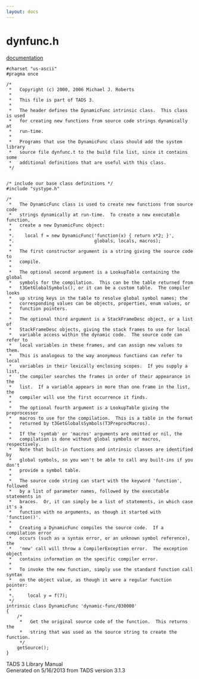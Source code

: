 ```yaml
---
layout: docs
---
```

# dynfunc.h

[documentation](../file/dynfunc.h.html)

    #charset "us-ascii"
    #pragma once

    /* 
     *   Copyright (c) 2000, 2006 Michael J. Roberts
     *   
     *   This file is part of TADS 3.
     *   
     *   The header defines the DynamicFunc intrinsic class.  This class is used
     *   for creating new functions from source code strings dynamically at
     *   run-time.
     *   
     *   Programs that use the DynamicFunc class should add the system library
     *   source file dynfunc.t to the build file list, since it contains some
     *   additional definitions that are useful with this class.  
     */


    /* include our base class definitions */
    #include "systype.h"

    /*
     *   The DynamicFunc class is used to create new functions from source code
     *   strings dynamically at run-time.  To create a new executable function,
     *   create a new DynamicFunc object:
     *   
     *.    local f = new DynamicFunc('function(x) { return x*2; }',
     *.                              globals, locals, macros);
     *   
     *   The first constructor argument is a string giving the source code to
     *   compile.
     *   
     *   The optional second argument is a LookupTable containing the global
     *   symbols for the compilation.  This can be the table returned from
     *   t3GetGlobalSymbols(), or it can be a custom table.  The compiler looks
     *   up string keys in the table to resolve global symbol names; the
     *   corresponding values can be objects, properties, enum values, or
     *   function pointers.
     *   
     *   The optional third argument is a StackFrameDesc object, or a list of
     *   StackFrameDesc objects, giving the stack frames to use for local
     *   variable access within the dynamic code.  The source code can refer to
     *   local variables in these frames, and can assign new values to them.
     *   This is analogous to the way anonymous functions can refer to local
     *   variables in their lexically enclosing scopes.  If you supply a list,
     *   the compiler searches the frames in order of their appearance in the
     *   list.  If a variable appears in more than one frame in the list, the
     *   compiler will use the first occurrence it finds. 
     *   
     *   The optional fourth argument is a LookupTable giving the preprocessor
     *   macros to use for the compilation.  This is a table in the format
     *   returned by t3GetGlobalsSymbols(T3PreprocMacros).
     *   
     *   If the 'symtab' or 'macros' arguments are omitted or nil, the
     *   compilation is done without global symbols or macros, respectively.
     *   Note that built-in functions and intrinsic classes are identified by
     *   global symbols, so you won't be able to call any built-ins if you don't
     *   provide a symbol table.
     *   
     *   The source code string can start with the keyword 'function', followed
     *   by a list of parameter names, followed by the executable statements in
     *   braces.  Or, it can simply be a list of statements, in which case it's a
     *   function with no arguments, as though it started with 'function()'.
     *   
     *   Creating a DynamicFunc compiles the source code.  If a compilation error
     *   occurs (such as a syntax error, or an unknown symbol reference), the
     *   'new' call will throw a CompilerException error.  The exception object
     *   contains information on the specific compiler error.
     *   
     *   To invoke the new function, simply use the standard function call syntax
     *   on the object value, as though it were a regular function pointer:
     *   
     *.     local y = f(7);
     */
    intrinsic class DynamicFunc 'dynamic-func/030000'
    {
        /*
         *   Get the original source code of the function.  This returns the
         *   string that was used as the source string to create the function.  
         */
        getSource();
    }

<div class="ftr">

TADS 3 Library Manual  
Generated on 5/16/2013 from TADS version 3.1.3

</div>
